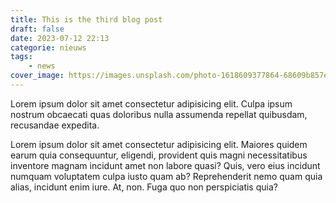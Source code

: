 ```yaml
---
title: This is the third blog post
draft: false
date: 2023-07-12 22:13
categorie: nieuws
tags:
    - news
cover_image: https://images.unsplash.com/photo-1618609377864-68609b857e90?ixlib=rb-4.0.3&ixid=M3wxMjA3fDB8MHxwaG90by1wYWdlfHx8fGVufDB8fHx8fA%3D%3D&auto=format&fit=crop&w=1528&q=80
---
```

Lorem ipsum dolor sit amet consectetur adipisicing elit. Culpa ipsum nostrum obcaecati quas doloribus nulla assumenda repellat quibusdam, recusandae expedita.

Lorem ipsum dolor sit amet consectetur adipisicing elit. Maiores quidem earum quia consequuntur, eligendi, provident quis magni necessitatibus inventore magnam incidunt amet non labore quasi? Quis, vero eius incidunt numquam voluptatem culpa iusto quam ab? Reprehenderit nemo quam quia alias, incidunt enim iure. At, non. Fuga quo non perspiciatis quia?